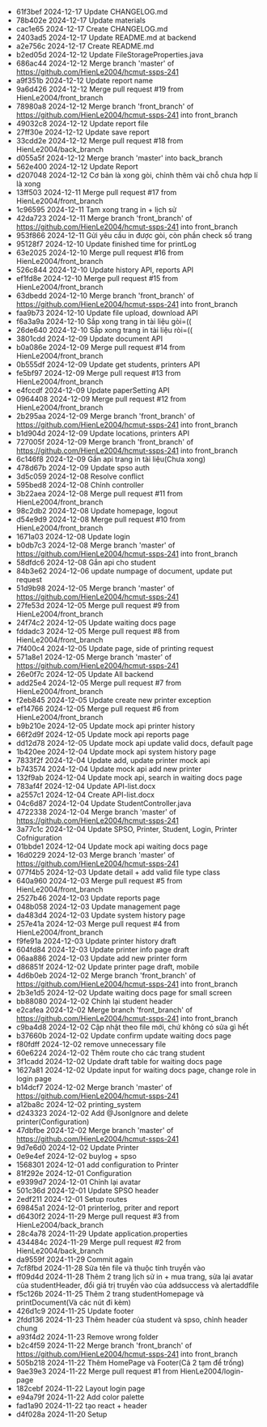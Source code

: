 - 61f3bef 2024-12-17 Update CHANGELOG.md
- 78b402e 2024-12-17 Update materials
- cac1e65 2024-12-17 Create CHANGELOG.md
- 2403ad5 2024-12-17 Update README.md at backend
- a2e756c 2024-12-17 Create README.md
- b2ed05d 2024-12-12 Update FileStorageProperties.java
- 686ac44 2024-12-12 Merge branch 'master' of https://github.com/HienLe2004/hcmut-ssps-241
- a9f351b 2024-12-12 Update report name
- 9a6d426 2024-12-12 Merge pull request #19 from HienLe2004/front_branch
- 78980a8 2024-12-12 Merge branch 'front_branch' of https://github.com/HienLe2004/hcmut-ssps-241 into front_branch
- 49032c8 2024-12-12 Update report file
- 27ff30e 2024-12-12 Update save report
- 33cdd2e 2024-12-12 Merge pull request #18 from HienLe2004/back_branch
- d055a5f 2024-12-12 Merge branch 'master' into back_branch
- 562e400 2024-12-12 Update Report
- d207048 2024-12-12 Cơ bản là xong gòi, chỉnh thêm vài chỗ chưa hợp lí là xong
- 13ff503 2024-12-11 Merge pull request #17 from HienLe2004/front_branch
- 1c96595 2024-12-11 Tạm xong trang in + lịch sử
- 42da723 2024-12-11 Merge branch 'front_branch' of https://github.com/HienLe2004/hcmut-ssps-241 into front_branch
- 953f866 2024-12-11 Gửi yêu cầu in được gòi, còn phần check số trang
- 95128f7 2024-12-10 Update finished time for printLog
- 63e2025 2024-12-10 Merge pull request #16 from HienLe2004/front_branch
- 526c844 2024-12-10 Update history API, reports API
- ef1fd8e 2024-12-10 Merge pull request #15 from HienLe2004/front_branch
- 63dbedd 2024-12-10 Merge branch 'front_branch' of https://github.com/HienLe2004/hcmut-ssps-241 into front_branch
- faa9b73 2024-12-10 Update file upload, download API
- f6a3a9a 2024-12-10 Sắp xong trang in tài liệu gòi=((
- 26de640 2024-12-10 Sắp xong trang in tài liệu ròi=((
- 3801cdd 2024-12-09 Update document API
- b0a086e 2024-12-09 Merge pull request #14 from HienLe2004/front_branch
- 0b555df 2024-12-09 Update get students, printers API
- fe5bf97 2024-12-09 Merge pull request #13 from HienLe2004/front_branch
- e4fccdf 2024-12-09 Update paperSetting API
- 0964408 2024-12-09 Merge pull request #12 from HienLe2004/front_branch
- 2b295aa 2024-12-09 Merge branch 'front_branch' of https://github.com/HienLe2004/hcmut-ssps-241 into front_branch
- b1d904d 2024-12-09 Update locations, printers API
- 727005f 2024-12-09 Merge branch 'front_branch' of https://github.com/HienLe2004/hcmut-ssps-241 into front_branch
- 6c146f8 2024-12-09 Gắn api trang in tài liệu(Chưa xong)
- 478d67b 2024-12-09 Update spso auth
- 3d5c059 2024-12-08 Resolve conflict
- 595bed8 2024-12-08 Chỉnh controller
- 3b22aea 2024-12-08 Merge pull request #11 from HienLe2004/front_branch
- 98c2db2 2024-12-08 Update homepage, logout
- d54e9d9 2024-12-08 Merge pull request #10 from HienLe2004/front_branch
- 1671a03 2024-12-08 Update login
- b0db7c3 2024-12-08 Merge branch 'master' of https://github.com/HienLe2004/hcmut-ssps-241 into front_branch
- 58dfdc6 2024-12-08 Gắn api cho student
- 84b3e62 2024-12-06 update numpage of document, update put request
- 51d9b98 2024-12-05 Merge branch 'master' of https://github.com/HienLe2004/hcmut-ssps-241
- 27fe53d 2024-12-05 Merge pull request #9 from HienLe2004/front_branch
- 24f74c2 2024-12-05 Update waiting docs page
- fddadc3 2024-12-05 Merge pull request #8 from HienLe2004/front_branch
- 7f400c4 2024-12-05 Update page, side of printing request
- 571a8e1 2024-12-05 Merge branch 'master' of https://github.com/HienLe2004/hcmut-ssps-241
- 26e0f7c 2024-12-05 Update All backend
- add25e4 2024-12-05 Merge pull request #7 from HienLe2004/front_branch
- f2eb845 2024-12-05 Update create new printer exception
- ef14766 2024-12-05 Merge pull request #6 from HienLe2004/front_branch
- b9b210e 2024-12-05 Update mock api printer history
- 66f2d9f 2024-12-05 Update mock api reports page
- dd12d78 2024-12-05 Update mock api update valid docs, default page
- 1b420ee 2024-12-04 Update mock api system history page
- 7833f2f 2024-12-04 Update add, update printer mock api
- b743574 2024-12-04 Update mock api add new printer
- 132f9ab 2024-12-04 Update mock api, search in waiting docs page
- 783af4f 2024-12-04 Update API-list.docx
- a2557c1 2024-12-04 Create API-list.docx
- 04c6d87 2024-12-04 Update StudentController.java
- 4722338 2024-12-04 Merge branch 'master' of https://github.com/HienLe2004/hcmut-ssps-241
- 3a77c1c 2024-12-04 Update SPSO, Printer, Student, Login, Printer Cofniguration
- 01bbde1 2024-12-04 Update mock api waiting docs page
- 16d0229 2024-12-03 Merge branch 'master' of https://github.com/HienLe2004/hcmut-ssps-241
- 077f4b5 2024-12-03 Update detail + add valid file type class
- 640a960 2024-12-03 Merge pull request #5 from HienLe2004/front_branch
- 2527b46 2024-12-03 Update reports page
- 048b058 2024-12-03 Update management page
- da483d4 2024-12-03 Update system history page
- 257e41a 2024-12-03 Merge pull request #4 from HienLe2004/front_branch
- f9fe91a 2024-12-03 Update printer history draft
- 604fd84 2024-12-03 Update printer info page draft
- 06aa886 2024-12-03 Update add new printer form
- d86851f 2024-12-02 Update printer page draft, mobile
- 4d6b0eb 2024-12-02 Merge branch 'front_branch' of https://github.com/HienLe2004/hcmut-ssps-241 into front_branch
- 2b3e1d5 2024-12-02 Update waiting docs page for small screen
- bb88080 2024-12-02 Chỉnh lại student header
- e2cafea 2024-12-02 Merge branch 'front_branch' of https://github.com/HienLe2004/hcmut-ssps-241 into front_branch
- c9ba4d8 2024-12-02 Cập nhật theo file mới, chứ không có sửa gì hết
- b37660b 2024-12-02 Update confirm update waiting docs page
- f80fdff 2024-12-02 remove unnecessary file
- 60e6224 2024-12-02 Thêm route cho các trang student
- 3f1cadd 2024-12-02 Update draft table for waiting docs page
- 1627a81 2024-12-02 Update input for waiting docs page, change role in login page
- b14dcf7 2024-12-02 Merge branch 'master' of https://github.com/HienLe2004/hcmut-ssps-241
- a12ba8c 2024-12-02 printing_system
- d243323 2024-12-02 Add @JsonIgnore and delete printer(Configuration)
- 47dbfbe 2024-12-02 Merge branch 'master' of https://github.com/HienLe2004/hcmut-ssps-241
- 9d7e6d0 2024-12-02 Update Printer
- 0e9e4ef 2024-12-02 buylog + spso
- 1568301 2024-12-01 add configuration to Printer
- 81f292e 2024-12-01 Configuration
- e9399d7 2024-12-01 Chỉnh lại avatar
- 501c36d 2024-12-01 Update SPSO header
- 2edf211 2024-12-01 Setup routes
- 69845a1 2024-12-01 printerlog, priter and report
- d6430f2 2024-11-29 Merge pull request #3 from HienLe2004/back_branch
- 28c4a78 2024-11-29 Update application.properties
- 434484c 2024-11-29 Merge pull request #2 from HienLe2004/back_branch
- da9559f 2024-11-29 Commit again
- 7cf8fbd 2024-11-28 Sửa tên file và thuộc tính truyền vào
- ff09d4d 2024-11-28 Thêm 2 trang lịch sử in + mua trang, sửa lại avatar của studentHeader, đổi giá trị truyền vào của addsuccess và alertaddfile
- f5c126b 2024-11-25 Thêm 2 trang studentHomepage và printDocument(Và các nút đi kèm)
- 426d1c9 2024-11-25 Update footer
- 2fdd136 2024-11-23 Thêm header của student và spso, chỉnh header chung
- a93f4d2 2024-11-23 Remove wrong folder
- b2c4f59 2024-11-22 Merge branch 'front_branch' of https://github.com/HienLe2004/hcmut-ssps-241 into front_branch
- 505b218 2024-11-22 Thêm HomePage và Footer(Cả 2 tạm để trống)
- 9ae39e3 2024-11-22 Merge pull request #1 from HienLe2004/login-page
- 182cebf 2024-11-22 Layout login page
- e94a79f 2024-11-22 Add color palette
- fad1a90 2024-11-22 tạo react + header
- d4f028a 2024-11-20 Setup